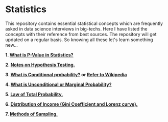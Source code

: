 # Statistics

This repository contains essential statistical concepts which are frequently asked in data science interviews in big-techs. Here I have listed the concepts with their reference from best sources. The repository will get updated on a regular basis. So knowing all these let's learn something new... 

**1. [What is P-Value in Statistics?](https://www.investopedia.com/terms/p/p-value.asp)**

**2. [Notes on Hypothesis Testing.](https://drive.google.com/file/d/1hoTUxRbYUuEpMBltkhahlzSpZVl1v4Fv/view?usp=sharing)**

**3. [What is Conditional probability?](https://www.investopedia.com/terms/c/conditional_probability.asp) or [Refer to Wikipedia](https://en.wikipedia.org/wiki/Conditional_probability)**

**4. [What is Unconditional or Marginal Probability?](https://corporatefinanceinstitute.com/resources/knowledge/other/unconditional-probability/)**

**5. [Law of Total Probability.](https://corporatefinanceinstitute.com/resources/knowledge/other/total-probability-rule/)**

**6. [Distribution of Income (Gini Coefficient and Lorenz curve).](https://www.sparknotes.com/economics/micro/incomedistribution/section1/)**

**7. [Methods of Sampling.](https://www.healthknowledge.org.uk/public-health-textbook/research-methods/1a-epidemiology/methods-of-sampling-population)**
